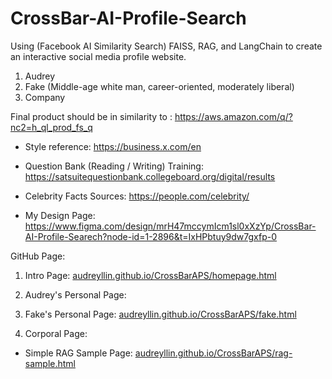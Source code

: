 # CrossBar-AI-Profile-Search

Using (Facebook AI Similarity Search) FAISS, RAG, and LangChain to create an interactive social media profile website.

1. Audrey
2. Fake (Middle-age white man, career-oriented, moderately liberal)
3. Company

Final product should be in similarity to : https://aws.amazon.com/q/?nc2=h_ql_prod_fs_q

* Style reference: https://business.x.com/en

* Question Bank (Reading / Writing) Training: https://satsuitequestionbank.collegeboard.org/digital/results

* Celebrity Facts Sources: https://people.com/celebrity/

* My Design Page: https://www.figma.com/design/mrH47mccymIcm1sl0xXzYp/CrossBar-AI-Profile-Searech?node-id=1-2896&t=IxHPbtuy9dw7gxfp-0

GitHub Page:
1. Intro Page: [audreyllin.github.io/CrossBarAPS/homepage.html](https://audreyllin.github.io/CrossBarAPS/homepage.html)

2. Audrey's Personal Page:

3. Fake's Personal Page: [audreyllin.github.io/CrossBarAPS/fake.html](https://audreyllin.github.io/CrossBarAPS/fake.html)

4. Corporal Page:

* Simple RAG Sample Page: [audreyllin.github.io/CrossBarAPS/rag-sample.html](https://audreyllin.github.io/CrossBarAPS/rag-sample.html)
